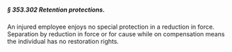 ##### § 353.302 Retention protections. #####

An injured employee enjoys no special protection in a reduction in force. Separation by reduction in force or for cause while on compensation means the individual has no restoration rights.